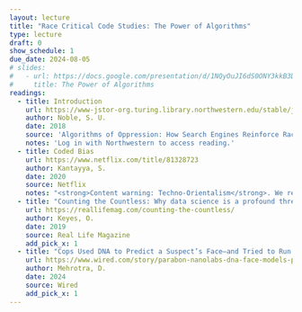 ```yaml
---
layout: lecture
title: "Race Critical Code Studies: The Power of Algorithms"
type: lecture
draft: 0
show_schedule: 1
due_date: 2024-08-05
# slides:
#   - url: https://docs.google.com/presentation/d/1NQyOuJI6dS0ONY3kkB3DUI56pe60YtDm3_1aTas64eA/edit?usp=sharing
#     title: The Power of Algorithms
readings:
  - title: Introduction
    url: https://www-jstor-org.turing.library.northwestern.edu/stable/j.ctt1pwt9w5.4
    author: Noble, S. U.
    date: 2018
    source: 'Algorithms of Oppression: How Search Engines Reinforce Racism'
    notes: 'Log in with Northwestern to access reading.'
  - title: Coded Bias
    url: https://www.netflix.com/title/81328723
    author: Kantayya, S.
    date: 2020
    source: Netflix
    notes: "<strong>Content warning: Techno-Orientalism</strong>. We recognize not everyone may have access to Netflix and as such have <a href='https://canvas.northwestern.edu/files/19537274/'>uploaded a version to Canvas</a>."
  - title: "Counting the Countless: Why data science is a profound threat for queer people"
    url: https://reallifemag.com/counting-the-countless/
    author: Keyes, O.
    date: 2019
    source: Real Life Magazine
    add_pick_x: 1
  - title: "Cops Used DNA to Predict a Suspect’s Face—and Tried to Run Facial Recognition on It"
    url: https://www.wired.com/story/parabon-nanolabs-dna-face-models-police-facial-recognition/
    author: Mehrotra, D.
    date: 2024
    source: Wired
    add_pick_x: 1
---
```


